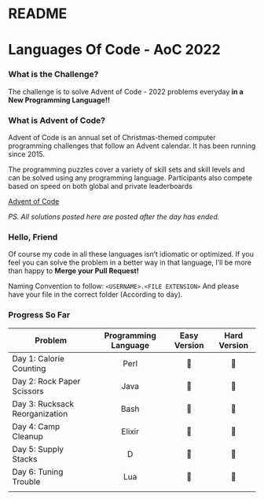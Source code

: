 # README

# Languages Of Code - AoC 2022

### What is the Challenge?

The challenge is to solve Advent of Code - 2022 problems everyday **in a New Programming Language!!**

### What is Advent of Code?

Advent of Code is an annual set of Christmas-themed computer programming challenges that follow an Advent calendar. It has been running since 2015.

The programming puzzles cover a variety of skill sets and skill levels and can be solved using any programming language. Participants also compete based on speed on both global and private leaderboards

[Advent of Code](https://adventofcode.com/)

*PS. All solutions posted here are posted after the day has ended.*

### Hello, Friend

Of course my code in all these languages isn’t idiomatic or optimized. If you feel you can solve the problem in a better way in that language, I’ll be more than happy to **Merge your Pull Request!**

Naming Convention to follow: `<USERNAME>.<FILE EXTENSION>` And please have your file in the correct folder (According to day).

### Progress So Far

| Problem | Programming Language | Easy Version | Hard Version |
| --- | :-: | :-: | :-: |
| Day 1: Calorie Counting | Perl | 🌟 | 🌟 |
| Day 2: Rock Paper Scissors | Java | 🌟 | 🌟 |
| Day 3: Rucksack Reorganization | Bash | 🌟 | 🌟 |
| Day 4: Camp Cleanup | Elixir | 🌟 | 🌟 |
| Day 5: Supply Stacks | D | 🌟 | 🌟 |
| Day 6: Tuning Trouble | Lua | 🌟 | 🌟 |
|  |  |  |  |
